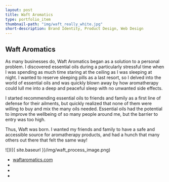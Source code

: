 ```yaml
---
layout: post
title: Waft Aromatics
type: portfolio_item
thumbnail-path: "img/waft_really_white.jpg"
short-description: Brand Identity, Product Design, Web Design
---
```




## Waft Aromatics

As many businesses do, Waft Aromatics began as a solution to a personal problem. I discovered essential oils during a particularly stressful time when I was spending as much time staring at the ceiling as I was sleeping at night. I wanted to reserve sleeping pills as a last resort,  so I delved into the world of essential oils and was quickly blown away by how aromatherapy could lull me into a deep and peaceful sleep with no unwanted side effects. 

I started recommending essential oils to friends and family as a first line of defense for their ailments, but quickly realized that none of them were willing to buy and mix the many oils needed. Essential oils had the potential to improve the wellbeing of so many people around me, but the barrier to entry was too high. 

Thus, Waft was born. I wanted my friends and family to have a safe and accessible source for aromatherapy products, and had a hunch that many others out there that felt the same way! 
<br>

![]({{ site.baseurl }}/img/waft_process_image.png)
<ul class="social_media_list">
    <li>
        <a href="http://www.waftaromatics.com" target="_blank">waftaromatics.com</a>
    </li>
    <li>    
        <a href="https://www.pinterest.com/waftaromatics/pins/" target="_blank">
            <i class="fa fa-fw fa-pinterest">
            </i>
        </a>
    </li>
    <li>
        <a href="https://www.instagram.com/waftaromatics/" target="_blank">
            <i class="fa fa-fw fa-instagram">
            </i>
        </a>
    </li>
     <li>
        <a href="https://www.facebook.com/waftaromatics" target="_blank">
            <i class="fa fa-fw fa-facebook">
            </i>
        </a>
    </li>
</ul>
<br>

